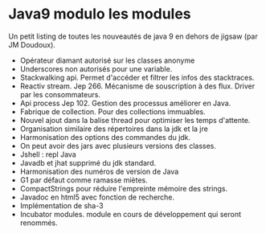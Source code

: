 # Java9 modulo les modules

Un petit listing de toutes les nouveautés de java 9 en dehors de jigsaw (par JM Doudoux).

- Opérateur diamant autorisé sur les classes anonyme 
- Underscores non autorisés pour une variable. 
- Stackwalking api. Permet d'accéder et filtrer les infos des stacktraces. 
- Reactiv stream. Jep 266. Mécanisme de souscription à des flux. Driver par les consommateurs. 
- Api process Jep 102. Gestion des processus améliorer en Java. 
- Fabrique de collection. Pour des collections immuables. 
- Nouvel ajout dans la balise thread pour optimiser les temps d'attente. 
- Organisation similaire des répertoires dans la jdk et la jre 
- Harmonisation des options des commandes du jdk. 
- On peut avoir des jars avec plusieurs versions des classes. 
- Jshell : repl Java 
- Javadb et jhat supprimé du jdk standard. 
- Harmonisation des numéros de version de Java 
- G1 par défaut comme ramasse miètes. 
- CompactStrings pour réduire l'empreinte mémoire des strings. 
- Javadoc en html5 avec fonction de recherche. 
- Implémentation de sha-3 
- Incubator modules. module en cours de développement qui seront renommés.
